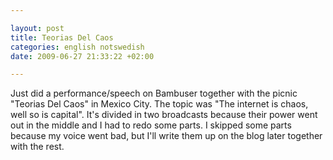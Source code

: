 ```yaml
--- 

layout: post
title: Teorias Del Caos 
categories: english notswedish
date: 2009-06-27 21:33:22 +02:00 

---
```


Just did a performance/speech on Bambuser together with the picnic "Teorias Del Caos" in Mexico City. The topic was "The internet is chaos, well so is capital". It's divided in two broadcasts because their power went out in the middle and I had to redo some parts. I skipped some parts because my voice went bad, but I'll write them up on the blog later together with the rest. 